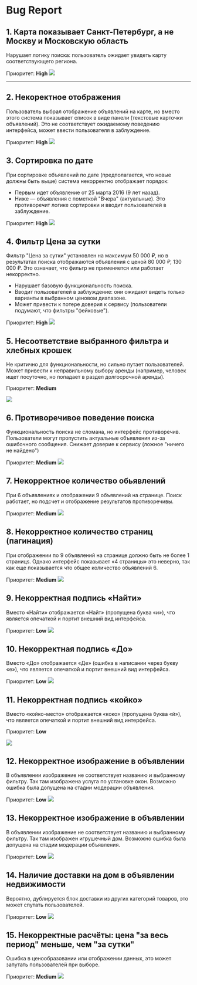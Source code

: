 # Bug Report 

## 1. Карта показывает Санкт-Петербург, а не Москву и Московскую область
Нарушает логику поиска: пользователь ожидает увидеть карту соответствующего региона.

Приоритет: **High**
![](taskOnePage/bugOne.png)

-------------------
 ## 2. Некоректное отображения
 Пользователь выбрал отображение объявлений на карте, но вместо этого система показывает список в виде панели (текстовые карточки объявлений). 
 Это не соответствует ожидаемому поведению интерфейса, может ввести пользователя в заблуждение.
 
 Приоритет: **High**
 ![](taskOnePage/bugTwo.png)

 ## 3. Сортировка по дате
При сортировке объявлений по дате (предполагается, что новые должны быть выше) система некорректно отображает порядок:

- Первым идет объявление от 25 марта 2016 (9 лет назад).
- Ниже — объявления с пометкой "Вчера" (актуальные).
Это противоречит логике сортировки и вводит пользователей в заблуждение.

Приоритет: **High**
![](taskOnePage/bugThree.png)

## 4. Фильтр Цена за сутки
Фильтр "Цена за сутки" установлен на максимум 50 000 ₽, но в результатах поиска отображаются объявления с ценой 80 000 ₽, 130 000 ₽.
Это означает, что фильтр не применяется или работает некорректно.

- Нарушает базовую функциональность поиска.
- Вводит пользователей в заблуждение: они ожидают видеть только варианты в выбранном ценовом диапазоне.
- Может привести к потере доверия к сервису (пользователи подумают, что фильтры "фейковые").

Приоритет: **High**
![](taskOnePage/bugFour.png)

## 5. Несоответствие выбранного фильтра и хлебных крошек
Не критично для функциональности, но сильно путает пользователей.
Может привести к неправильному выбору аренды (например, человек ищет посуточно, но попадает в раздел долгосрочной аренды).

Приоритет: **Medium**

![](taskOnePage/bugFive.png)

## 6. Противоречивое поведение поиска
Функциональность поиска не сломана, но интерфейс противоречив.
Пользователи могут пропустить актуальные объявления из-за ошибочного сообщения.
Снижает доверие к сервису (ложное "ничего не найдено")

Приоритет: **Medium**
![](taskOnePage/bugSix.png)

## 7. Некорректное количество обьявлений 

При 6 объявлениях и отображении 9 объявлений на странице.
Поиск работает, но подсчет и отображение результатов противоречивы.

Приоритет: **Medium**
![](taskOnePage/bugSevenOne.png)

## 8. Некорректное количество страниц (пагинация) 
При отображении по 9 объявлений на странице должно быть не более 1 страницs. 
Однако интерфейс показывает «4 страницы» это неверно, так как еще показывается что общее количество обьявлений 6.

Приоритет: **Medium**
![](taskOnePage/bugSevenTwo.png)

## 9. Некорректная подпись «Найти»
Вместо «Найти» отображается «Найт» (пропущена буква «и»), 
что является опечаткой и портит внешний вид интерфейса.

Приоритет: **Low**
![](taskOnePage/bugEight.png)

## 10. Некорректная подпись «До»
Вместо «До» отображается «Де» (ошибка в написании через букву «е»), 
что является опечаткой и портит внешний вид интерфейса.

Приоритет: **Low**
![](taskOnePage/bugNine.png)

## 11. Некорректная подпись «койко»
Вместо «койко-место» отображается «коко» (пропущена буква «й»), 
что является опечаткой и портит внешний вид интерфейса.

Приоритет: **Low**

![](taskOnePage/bugTen.png)

## 12. Некорректное изображение в объявлении
В объявлении изображение не соответствует названию и выбранному фильтру.
Так там изображена услуга по установке окон.
Возможно ошибка была допущена на стадии модерации объявления.

Приоритет: **Low**
![](taskOnePage/bugEleven.png)

## 13. Некорректное изображение в объявлении
В объявлении изображение не соответствует названию и выбранному фильтру.
Так там изображен игрушечный дом.
Возможно ошибка была допущена на стадии модерации объявления.

Приоритет: **Low**
![](taskOnePage/bugFourteen.png)

## 14. Наличие доставки на дом в объявлении недвижимости
Вероятно, дублируется блок доставки из других категорий товаров, это может спутать пользователей.

Приоритет: **Low**
![](taskOnePage/bugTwelve.png)

## 15. Некорректные расчёты: цена "за весь период" меньше, чем "за сутки"
Ошибка в ценообразовании или отображении данных, это может запутать пользователей при выборе.

Приоритет: **Medium**
![](taskOnePage/bugThirteen.png)
















